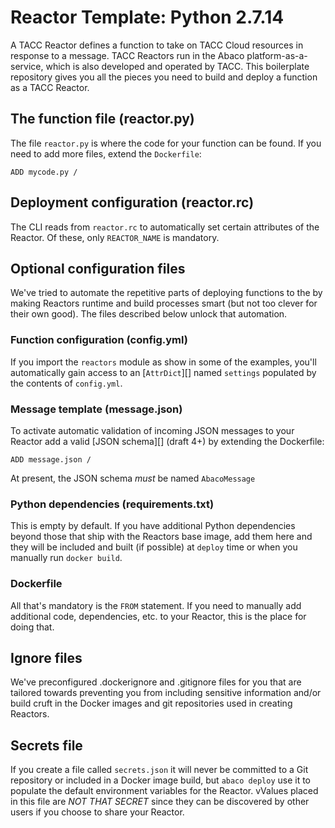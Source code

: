 # Reactor Template: Python 2.7.14

A TACC Reactor defines a function to take on TACC Cloud resources in response
to a message. TACC Reactors run in the Abaco platform-as-a-service, which is
also developed and operated by TACC. This boilerplate repository gives you
all the pieces you need to build and deploy a function as a TACC Reactor.

## The function file (reactor.py)

The file `reactor.py` is where the code for your function can be found. If 
you need to add more files, extend the `Dockerfile`:

```shell
ADD mycode.py /
```

## Deployment configuration (reactor.rc)

The CLI reads from `reactor.rc` to automatically set certain attributes of 
the Reactor. Of these, only `REACTOR_NAME` is mandatory. 

## Optional configuration files

We've tried to automate the repetitive parts of deploying functions to the 
by making Reactors runtime and build processes smart (but not too clever for
their own good). The files described below unlock that automation. 

### Function configuration (config.yml)

If you import the `reactors` module as show in some of the examples, you'll 
automatically gain access to an [`AttrDict`][] named `settings` populated by the 
contents of `config.yml`. 

### Message template (message.json)

To activate automatic validation of incoming JSON messages to your Reactor 
add a valid [JSON schema][] (draft 4+) by extending the Dockerfile:

```shell
ADD message.json /
```

At present, the JSON schema *must* be named `AbacoMessage`

### Python dependencies (requirements.txt)

This is empty by default. If you have additional Python dependencies beyond
those that ship with the Reactors base image, add them here and they will be
included and built (if possible) at `deploy` time or when you manually run 
`docker build`.

### Dockerfile

All that's mandatory is the `FROM` statement. If you need to manually add 
additional code, dependencies, etc. to your Reactor, this is the place for
doing that. 

## Ignore files

We've preconfigured .dockerignore and .gitignore files for you that are
tailored towards preventing you from including sensitive information and/or
build cruft in the Docker images and git repositories used in creating Reactors.

## Secrets file

If you create a file called `secrets.json` it will never be committed to a Git 
repository or included in a Docker image build, but `abaco deploy` use it to
populate the default environment variables for the Reactor. vValues placed in this 
file are *NOT THAT SECRET* since they can be discovered by other users if you 
choose to share your Reactor.
